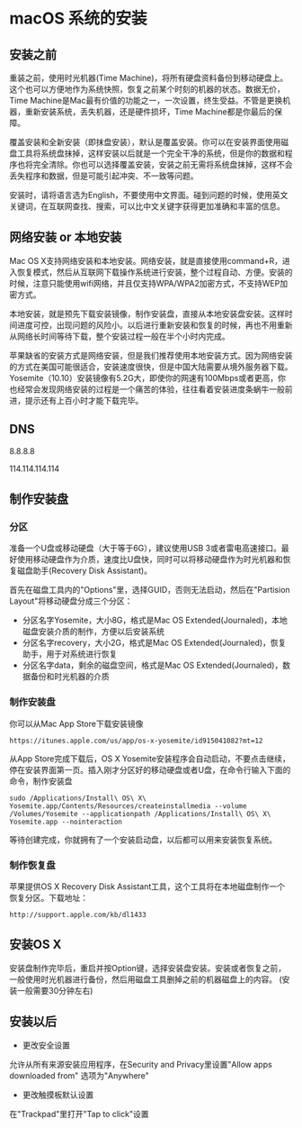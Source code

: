 # macOS 系统的安装

## 安装之前

重装之前，使用时光机器(Time Machine)，将所有硬盘资料备份到移动硬盘上。这个也可以方便地作为系统快照，恢复之前某个时刻的机器的状态。数据无价，Time Machine是Mac最有价值的功能之一，一次设置，终生受益。不管是更换机器，重新安装系统，丢失机器，还是硬件损坏，Time Machine都是你最后的保障。

覆盖安装和全新安装（即抹盘安装），默认是覆盖安装。你可以在安装界面使用磁盘工具将系统盘抹掉，这样安装以后就是一个完全干净的系统，但是你的数据和程序也将完全清除。你也可以选择覆盖安装，安装之前无需将系统盘抹掉，这样不会丢失程序和数据，但是可能引起冲突、不一致等问题。

安装时，请将语言选为English，不要使用中文界面。碰到问题的时候，使用英文关键词，在互联网查找、搜索，可以比中文关键字获得更加准确和丰富的信息。

## 网络安装 or 本地安装

Mac OS X支持网络安装和本地安装。网络安装，就是直接使用command+R，进入恢复模式，然后从互联网下载操作系统进行安装，整个过程自动、方便。安装的时候，注意只能使用wifi网络，并且仅支持WPA/WPA2加密方式，不支持WEP加密方式。

本地安装，就是预先下载安装镜像，制作安装盘，直接从本地安装盘安装。这样时间进度可控，出现问题的风险小。以后进行重新安装和恢复的时候，再也不用重新从网络长时间等待下载，整个安装过程一般在半个小时内完成。

苹果缺省的安装方式是网络安装，但是我们推荐使用本地安装方式。因为网络安装的方式在美国可能很适合，安装速度很快，但是中国大陆需要从境外服务器下载。Yosemite（10.10）安装镜像有5.2G大，即使你的网速有100Mbps或者更高，你也经常会发现网络安装的过程是一个痛苦的体验，往往看着安装进度条蜗牛一般前进，提示还有上百小时才能下载完毕。

## DNS

8.8.8.8

114.114.114.114

## 制作安装盘

### 分区

准备一个U盘或移动硬盘（大于等于6G），建议使用USB 3或者雷电高速接口。最好使用移动硬盘作为介质，速度比U盘快，同时可以将移动硬盘作为时光机器和恢复磁盘助手(Recovery Disk Assistant)。

首先在磁盘工具内的"Options"里，选择GUID，否则无法启动，然后在"Partision Layout"将移动硬盘分成三个分区：

* 分区名字Yosemite，大小8G，格式是Mac OS Extended(Journaled)，本地磁盘安装介质的制作，方便以后安装系统
* 分区名字recovery，大小2G，格式是Mac OS Extended(Journaled)，恢复助手，用于对系统进行恢复
* 分区名字data，剩余的磁盘空间，格式是Mac OS Extended(Journaled)，数据备份和时光机器的介质

### 制作安装盘

你可以从Mac App Store下载安装镜像

    https://itunes.apple.com/us/app/os-x-yosemite/id915041082?mt=12

从App Store完成下载后，OS X Yosemite安装程序会自动启动，不要点击继续，停在安装界面第一页。插入刚才分区好的移动硬盘或者U盘，在命令行输入下面的命令，制作安装盘

    sudo /Applications/Install\ OS\ X\ Yosemite.app/Contents/Resources/createinstallmedia --volume /Volumes/Yosemite --applicationpath /Applications/Install\ OS\ X\ Yosemite.app --nointeraction


等待创建完成，你就拥有了一个安装启动盘，以后都可以用来安装恢复系统。

### 制作恢复盘

苹果提供OS X Recovery Disk Assistant工具，这个工具将在本地磁盘制作一个恢复分区。下载地址：

    http://support.apple.com/kb/dl1433
    
## 安装OS X

安装盘制作完毕后，重启并按Option键，选择安装盘安装。安装或者恢复之前，一般使用时光机器进行备份，然后用磁盘工具删掉之前的机器磁盘上的内容。
(安装一般需要30分钟左右)

## 安装以后

* 更改安全设置

允许从所有来源安装应用程序，在Security and Privacy里设置"Allow apps downloaded from" 选项为"Anywhere"

* 更改触摸板默认设置

在"Trackpad"里打开"Tap to click"设置
